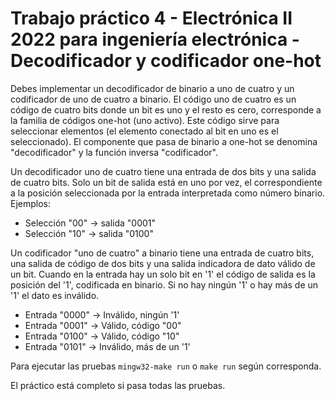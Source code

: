 # Trabajo práctico 4 - Electrónica II 2022 para ingeniería electrónica - Decodificador y codificador one-hot

Debes implementar un decodificador de binario a uno de cuatro y un codificador de uno de cuatro a binario. El código uno de cuatro es un código de cuatro bits donde un bit es uno y el resto es cero, corresponde a la familia de códigos one-hot (uno activo). Este código sirve para seleccionar elementos (el elemento conectado al bit en uno es el seleccionado). El componente que pasa de binario a one-hot se denomina "decodificador" y la función inversa "codificador".

Un decodificador uno de cuatro tiene una entrada de dos bits y una salida de cuatro bits. Solo un bit de salida está en uno por vez, el correspondiente a la posición seleccionada por la entrada interpretada como
número binario. Ejemplos:

- Selección "00" -> salida "0001"
- Selección "10" -> salida "0100"

Un codificador "uno de cuatro" a binario tiene una entrada de cuatro bits, una salida de código de dos bits y una salida indicadora de dato válido de un bit. Cuando en la entrada hay un solo bit en '1' el código de salida es la posición del '1', codificada en binario. Si no hay ningún '1' o hay más de un '1' el dato es inválido.

- Entrada "0000" -> Inválido, ningún '1'
- Entrada "0001" -> Válido, código "00"
- Entrada "0100" -> Válido, código "10"
- Entrada "0101" -> Inválido, más de un '1'

Para ejecutar las pruebas `mingw32-make run` o `make run` según corresponda.

El práctico está completo si pasa todas las pruebas.
